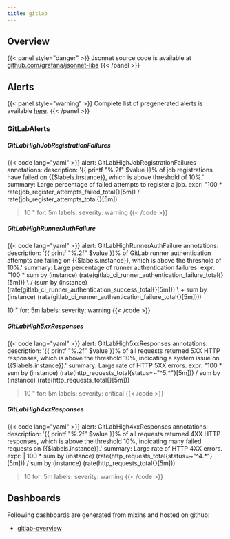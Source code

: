 ```yaml
---
title: gitlab
---
```


## Overview



{{< panel style="danger" >}}
Jsonnet source code is available at [github.com/grafana/jsonnet-libs](https://github.com/grafana/jsonnet-libs/tree/master/gitlab-mixin)
{{< /panel >}}

## Alerts

{{< panel style="warning" >}}
Complete list of pregenerated alerts is available [here](https://github.com/monitoring-mixins/website/blob/master/assets/gitlab/alerts.yaml).
{{< /panel >}}

### GitLabAlerts

##### GitLabHighJobRegistrationFailures

{{< code lang="yaml" >}}
alert: GitLabHighJobRegistrationFailures
annotations:
  description: '{{ printf "%.2f" $value }}% of job registrations have failed on {{$labels.instance}},
    which is above threshold of 10%.'
  summary: Large percentage of failed attempts to register a job.
expr: "100 * rate(job_register_attempts_failed_total{}[5m]) / rate(job_register_attempts_total{}[5m])
  
> 10
"
for: 5m
labels:
  severity: warning
{{< /code >}}
 
##### GitLabHighRunnerAuthFailure

{{< code lang="yaml" >}}
alert: GitLabHighRunnerAuthFailure
annotations:
  description: '{{ printf "%.2f" $value }}% of GitLab runner authentication attempts
    are failing on {{$labels.instance}}, which is above the threshold of 10%.'
  summary: Large percentage of runner authentication failures.
expr: "100 * sum by (instance) (rate(gitlab_ci_runner_authentication_failure_total{}[5m]))
  \ / 
(sum by (instance) (rate(gitlab_ci_runner_authentication_success_total{}[5m]))
  \ + sum by (instance) (rate(gitlab_ci_runner_authentication_failure_total{}[5m])))
>
  10
"
for: 5m
labels:
  severity: warning
{{< /code >}}
 
##### GitLabHigh5xxResponses

{{< code lang="yaml" >}}
alert: GitLabHigh5xxResponses
annotations:
  description: '{{ printf "%.2f" $value }}% of all requests returned 5XX HTTP responses,
    which is above the threshold 10%, indicating a system issue on {{$labels.instance}}.'
  summary: Large rate of HTTP 5XX errors.
expr: "100 * sum by (instance) (rate(http_requests_total{status=~\"^5.*\"}[5m])) /
  sum by (instance) (rate(http_requests_total{}[5m])) 
> 10
"
for: 5m
labels:
  severity: critical
{{< /code >}}
 
##### GitLabHigh4xxResponses

{{< code lang="yaml" >}}
alert: GitLabHigh4xxResponses
annotations:
  description: '{{ printf "%.2f" $value }}% of all requests returned 4XX HTTP responses,
    which is above the threshold 10%, indicating many failed requests on {{$labels.instance}}.'
  summary: Large rate of HTTP 4XX errors.
expr: |
  100 * sum by (instance) (rate(http_requests_total{status=~"^4.*"}[5m])) / sum by (instance) (rate(http_requests_total{}[5m]))
  > 10
for: 5m
labels:
  severity: warning
{{< /code >}}
 
## Dashboards
Following dashboards are generated from mixins and hosted on github:


- [gitlab-overview](https://github.com/monitoring-mixins/website/blob/master/assets/gitlab/dashboards/gitlab-overview.json)
